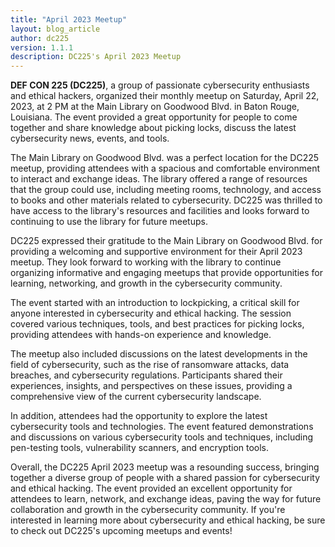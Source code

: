 ```yaml
---
title: "April 2023 Meetup"
layout: blog_article
author: dc225
version: 1.1.1
description: DC225's April 2023 Meetup
---
```


**DEF CON 225 (DC225)**, a group of passionate cybersecurity enthusiasts and ethical hackers, organized their monthly meetup on Saturday, April 22, 2023, at 2 PM at the Main Library on Goodwood Blvd. in Baton Rouge, Louisiana. The event provided a great opportunity for people to come together and share knowledge about picking locks, discuss the latest cybersecurity news, events, and tools.
  
The Main Library on Goodwood Blvd. was a perfect location for the DC225 meetup, providing attendees with a spacious and comfortable environment to interact and exchange ideas. The library offered a range of resources that the group could use, including meeting rooms, technology, and access to books and other materials related to cybersecurity. DC225 was thrilled to have access to the library's resources and facilities and looks forward to continuing to use the library for future meetups.
  
DC225 expressed their gratitude to the Main Library on Goodwood Blvd. for providing a welcoming and supportive environment for their April 2023 meetup. They look forward to working with the library to continue organizing informative and engaging meetups that provide opportunities for learning, networking, and growth in the cybersecurity community.
  
The event started with an introduction to lockpicking, a critical skill for anyone interested in cybersecurity and ethical hacking. The session covered various techniques, tools, and best practices for picking locks, providing attendees with hands-on experience and knowledge.
  
The meetup also included discussions on the latest developments in the field of cybersecurity, such as the rise of ransomware attacks, data breaches, and cybersecurity regulations. Participants shared their experiences, insights, and perspectives on these issues, providing a comprehensive view of the current cybersecurity landscape.
  
In addition, attendees had the opportunity to explore the latest cybersecurity tools and technologies. The event featured demonstrations and discussions on various cybersecurity tools and techniques, including pen-testing tools, vulnerability scanners, and encryption tools.
  
Overall, the DC225 April 2023 meetup was a resounding success, bringing together a diverse group of people with a shared passion for cybersecurity and ethical hacking. The event provided an excellent opportunity for attendees to learn, network, and exchange ideas, paving the way for future collaboration and growth in the cybersecurity community. If you're interested in learning more about cybersecurity and ethical hacking, be sure to check out DC225's upcoming meetups and events!